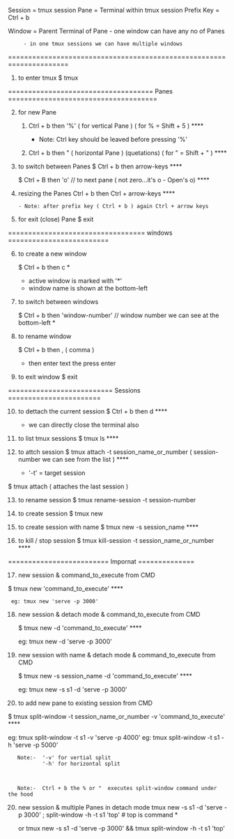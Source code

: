  
 Session = tmux session
 Pane = Terminal within tmux session
 Prefix Key = Ctrl + b

 Window = Parent Terminal of Pane
         - one window can have any no of Panes

         - in one tmux sessions we can have multiple windows      

 =====================================================================


1. to enter tmux
   $ tmux


==================================== Panes =====================================

2. for new Pane
    1. Ctrl + b  then '%'      ( for vertical Pane )  ( for % = Shift + 5 )                ****
        - Note: Ctrl key should be leaved before pressing  '%'

    2. Ctrl + b then "       ( horizontal Pane )  (quetations) ( for " = Shift + " )       ****
           
       
3. to switch between Panes
    $ Ctrl + b then arrow-keys                                                             ****

    $ Ctrl + B then 'o'   // to next pane ( not zero...it's o - Open's o)                  ****
             
4. resizing the Panes
    Ctrl + b then Ctrl + arrow-keys                                                        ****
       
       - Note: after prefix key ( Ctrl + b ) again Ctrl + arrow keys

5. for exit (close) Pane
   $ exit


================================== windows =========================

6. to create a new window

   $ Ctrl + b then c                                                                       *

     - active window is marked with '*'
     - window name is shown at the bottom-left

7. to switch between windows

   $ Ctrl + b then 'window-number'   // window number we can see at the bottom-left        *

8. to rename window

   $ Ctrl + b then , ( comma )
      - then enter text the press enter

9. to exit window
   $ exit

========================== Sessions =======================

10. to dettach the current session
   $ Ctrl + b then d                                                                       ****
      - we can directly close the terminal also

11. to list tmux sessions
   $ tmux ls                                                                               ****

12. to attch session
   $ tmux attach -t session_name_or_number   ( session-number we can see from the list )   ****

       - '-t' = target session

   $ tmux attach     ( attaches the last session )


13. to rename session
   $ tmux rename-session -t session-number


14. to create session
   $ tmux new  

15. to create session with name
  $ tmux new -s session_name                                                               ****

16. to kill / stop session
  $ tmux kill-session -t session_name_or_number                                            ****


=========================  Impornat ==============

17. new session & command_to_execute from CMD

   $ tmux new 'command_to_execute'                                                           ****

     eg: tmux new 'serve -p 3000'

18. new session & detach mode & command_to_execute from CMD

    $ tmux new -d 'command_to_execute'                                                       ****

    eg: tmux new -d 'serve -p 3000'


19. new session with name & detach mode & command_to_execute from CMD
    
    $ tmux new -s session_name -d 'command_to_execute'                                       ****

    eg: tmux new -s s1 -d 'serve -p 3000'                                               


19. to add new pane to existing session from CMD                                

   $ tmux split-window -t session_name_or_number -v 'command_to_execute'                     ****

   eg: tmux split-window -t s1 -v 'serve -p 4000'
   eg: tmux split-window -t s1 -h 'serve -p 5000'

       Note:-  '-v' for vertial split
               '-h' for horizontal split
               


       Note:-  Ctrl + b the % or "  executes split-window command under the hood         



20. new session & multiple Panes in detach mode
    tmux new -s s1  -d 'serve -p 3000' \; split-window -h -t s1 'top'    # top is command    *

    or
    tmux new -s s1 -d 'serve -p 3000' && tmux split-window -h -t s1 'top' 

   

